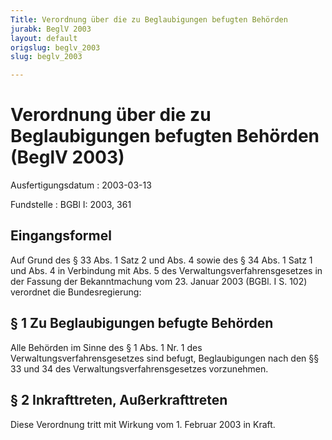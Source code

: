 ```yaml
---
Title: Verordnung über die zu Beglaubigungen befugten Behörden
jurabk: BeglV 2003
layout: default
origslug: beglv_2003
slug: beglv_2003

---
```


# Verordnung über die zu Beglaubigungen befugten Behörden (BeglV 2003)

Ausfertigungsdatum
:   2003-03-13

Fundstelle
:   BGBl I: 2003, 361



## Eingangsformel

Auf Grund des § 33 Abs. 1 Satz 2 und Abs. 4 sowie des § 34 Abs. 1 Satz
1 und Abs. 4 in Verbindung mit Abs. 5 des
Verwaltungsverfahrensgesetzes in der Fassung der Bekanntmachung vom
23\. Januar 2003 (BGBl. I S. 102) verordnet die Bundesregierung:


## § 1 Zu Beglaubigungen befugte Behörden

Alle Behörden im Sinne des § 1 Abs. 1 Nr. 1 des
Verwaltungsverfahrensgesetzes sind befugt, Beglaubigungen nach den §§
33 und 34 des Verwaltungsverfahrensgesetzes vorzunehmen.


## § 2 Inkrafttreten, Außerkrafttreten

Diese Verordnung tritt mit Wirkung vom 1. Februar 2003 in Kraft.

